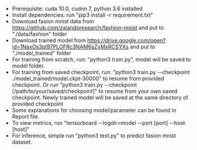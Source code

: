 - Prerequisite: cuda 10.0, cudnn 7, python 3.6 installed
- Install dependencies: run "pip3 install -r requirement.txt" 
- Download fasion mnist data from https://github.com/zalandoresearch/fashion-mnist and put to "./data/fashion" folder
- Download trained model from https://drive.google.com/open?id=1NaxOs3pI97PLOFRc3NAM6sZyMxRCSYXs and put to "./model_trained" folder
- For training from scratch, run: "python3 train.py", model will be saved to model folder.
- For training from saved checkpoint, run: "python3 train.py --checkpoint ./model_trained/model.ckpt-30000" to resume from provided checkpoint. 
Or run "python3 train.py --checkpoint [/path/to/your/saved/checkpoint]" to resume from your own saved checkpoint. Newly trained model will be saved at the same directory of provided checkpoint
- Some explanations for choosing model/parameter can be found in Report file.
- To view metrics, run "tensorboard --logdir=model --port [port] --host [host]"
- For inference, simple run "python3 test.py" to predict fasion mnist dataset. 
